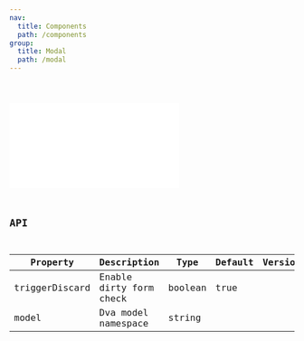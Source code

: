 ```yaml
---
nav:
  title: Components
  path: /components
group:
  title: Modal
  path: /modal
---
```


<code src="./modal.tsx" title='Toggle loading based on state update' desc='use `model` to auto trigger loading block' />

<embed src="../_shared/utils.global.updateState.md"></embed>



## API
  
| Property | Description | Type | Default | Version |
| --- | --- | --- | --- | --- |
| triggerDiscard | Enable dirty form check | boolean | true |  |
| model | Dva model namespace | string |  |  |

